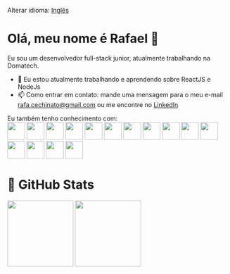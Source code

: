Alterar idioma: [Inglês](README.md)

<h1 align = "justify"> Olá, meu nome é Rafael 👋 </h1>

Eu sou um desenvolvedor full-stack junior, atualmente trabalhando na Domatech.

- 🌱 Eu estou atualmente trabalhando e aprendendo sobre ReactJS e NodeJs
- 📫 Como entrar em contato: mande uma mensagem para o meu e-mail [rafa.cechinato@gmail.com](rafa.cechinato@gmail.com) ou me encontre no [LinkedIn](https://www.linkedin.com/in/rafael-crespim-do-nascimento-cechinato-a4561715b/)

Eu também tenho conhecimento com:
<br>
<img src="https://cdn.jsdelivr.net/gh/devicons/devicon/icons/java/java-original.svg" width="40" height="40"/>
<img src="https://cdn.jsdelivr.net/gh/devicons/devicon/icons/python/python-original.svg" width="40" height="40" />
<img src="https://cdn.jsdelivr.net/gh/devicons/devicon/icons/postgresql/postgresql-original.svg" width="40" height="40" />
<img src="https://cdn.jsdelivr.net/gh/devicons/devicon/icons/mysql/mysql-original.svg" width="40" height="40" />
<img src="https://cdn.jsdelivr.net/gh/devicons/devicon/icons/androidstudio/androidstudio-original.svg" width="40" height="40" />
<img src="https://cdn.jsdelivr.net/gh/devicons/devicon/icons/mongodb/mongodb-original.svg" width="40" height="40" />
<img src="https://cdn.jsdelivr.net/gh/devicons/devicon/icons/html5/html5-original.svg" width="40" height="40" />
<img src="https://cdn.jsdelivr.net/gh/devicons/devicon/icons/css3/css3-original.svg" width="40" height="40" />
<img src="https://cdn.jsdelivr.net/gh/devicons/devicon/icons/javascript/javascript-original.svg" width="40" height="40" />
<img src="https://cdn.jsdelivr.net/gh/devicons/devicon/icons/amazonwebservices/amazonwebservices-original.svg" width="40" height="40" />
<img src="https://cdn.jsdelivr.net/gh/devicons/devicon/icons/sass/sass-original.svg" width="40" height="40" />
<img src="https://cdn.jsdelivr.net/gh/devicons/devicon/icons/bootstrap/bootstrap-plain.svg" width="40" height="40" />
<img src="https://cdn.jsdelivr.net/gh/devicons/devicon/icons/heroku/heroku-original.svg" width="40" height="40" />
<img src="https://cdn.jsdelivr.net/gh/devicons/devicon/icons/git/git-original.svg" width="40" height="40" />
<img src="https://cdn.jsdelivr.net/gh/devicons/devicon/icons/vuejs/vuejs-original.svg" width="40" height="40" />
          
<h1 align = "justify"> 📖 GitHub Stats </h1>
<div>
  <img height="150em" src="https://github-readme-stats.vercel.app/api?username=rafaelcechinato&show_icons=true&theme=buefy&include_all_commits=true&count_private=true%22/%3E" >
  <img height="150em" src="https://github-readme-stats.vercel.app/api/top-langs/?username=rafaelcechinato&layout=compact&langs_count=6&%22/%3E" >
</div>

